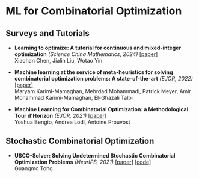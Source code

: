 # ML for Combinatorial Optimization

## Surveys and Tutorials

+ **Learning to optimize: A tutorial for continuous and mixed-integer optimization** *(Science China Mathematics, 2024)* [[paper]](https://arxiv.org/abs/2405.15251)  
  Xiaohan Chen, Jialin Liu, Wotao Yin

+ **Machine learning at the service of meta-heuristics for solving combinatorial optimization problems: A state-of-the-art** *(EJOR, 2022)* [[paper]](https://www.sciencedirect.com/science/article/pii/S0377221721003623)  
  Maryam Karimi-Mamaghan, Mehrdad Mohammadi, Patrick Meyer, Amir Mohammad Karimi-Mamaghan, El-Ghazali Talbi

+ **Machine Learning for Combinatorial Optimization: a Methodological Tour d'Horizon** *(EJOR, 2021)* [[paper]](https://arxiv.org/abs/1811.06128)  
  Yoshua Bengio, Andrea Lodi, Antoine Prouvost

## Stochastic Combinatorial Optimization

+ **USCO-Solver: Solving Undetermined Stochastic Combinatorial Optimization Problems** *(NeurIPS, 2021)* [[paper]](https://arxiv.org/abs/2107.07508) [[code]](https://github.com/cdslabamotong/USCO-Solver)  
  Guangmo Tong
